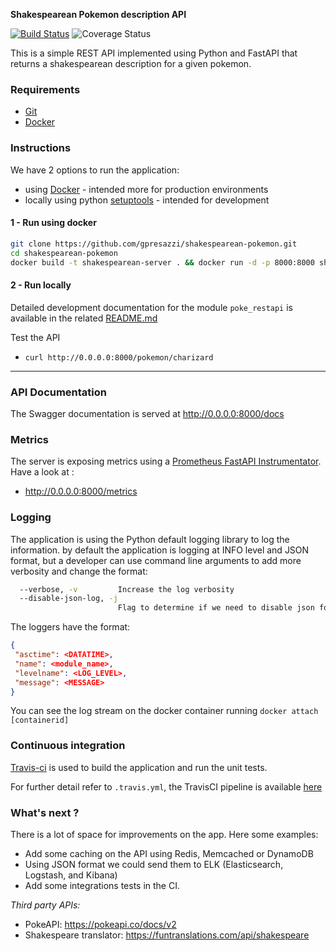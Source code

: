 **Shakespearean Pokemon description API**

[![Build Status](https://travis-ci.com/gpresazzi/shakespearean-pokemon.svg?branch=main)](https://travis-ci.com/gpresazzi/shakespearean-pokemon)
![Coverage Status](https://coveralls.io/repos/github/gpresazzi/shakespearean-pokemon/badge.svg?branch=main)

This is a simple REST API implemented using Python and FastAPI that returns a shakespearean description for a given pokemon.

### Requirements
* [Git](https://git-scm.com/)
* [Docker](https://www.docker.com/)

### Instructions
We have 2 options to run the application:
 * using [Docker](https://www.docker.com/) - intended more for production environments
 * locally using python [setuptools](https://pypi.org/project/setuptools/) - intended for development

#### 1 - Run using docker

```bash
git clone https://github.com/gpresazzi/shakespearean-pokemon.git
cd shakespearean-pokemon
docker build -t shakespearean-server . && docker run -d -p 8000:8000 shakespearean-server
```

#### 2 - Run locally
Detailed development documentation for the module `poke_restapi` is available in the related [README.md](poke_restapi/README.md)

Test the API
 * `curl http://0.0.0.0:8000/pokemon/charizard`

---

### API Documentation

The Swagger documentation is served at http://0.0.0.0:8000/docs

### Metrics

The server is exposing metrics using a [Prometheus FastAPI Instrumentator](prometheus-fastapi-instrumentator). 
Have a look at :

* http://0.0.0.0:8000/metrics


### Logging 

The application is using the Python default logging library to log the information. 
by default the application is logging at INFO level and JSON format, but a developer can use command line arguments to add more verbosity and change the format:
```bash
  --verbose, -v         Increase the log verbosity
  --disable-json-log, -j
                        Flag to determine if we need to disable json format for the logs.
```

The loggers have the format:
```json
{
 "asctime": <DATATIME>, 
 "name": <module_name>, 
 "levelname": <LOG_LEVEL>, 
 "message": <MESSAGE>
}
```

You can see the log stream on the docker container running `docker attach [containerid]`

### Continuous integration
[Travis-ci](https://travis-ci.org/) is used to build the application and run the unit tests.

For further detail refer to `.travis.yml`, the TravisCI pipeline is available [here](https://travis-ci.com/github/gpresazzi/shakespearean-pokemon)

### What's next ?
There is a lot of space for improvements on the app. Here some examples:
 - Add some caching on the API using Redis, Memcached or DynamoDB
 - Using JSON format we could send them to ELK (Elasticsearch, Logstash, and Kibana)  
 - Add some integrations tests in the CI.
 

*Third party APIs:*
- PokeAPI: https://pokeapi.co/docs/v2
- Shakespeare translator: https://funtranslations.com/api/shakespeare